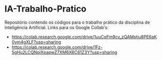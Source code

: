 # IA-Trabalho-Pratico
Repositório contendo os códigos para o trabalho prático da disciplina de Inteligência Artificial. Links para os Google Collab's: 
- https://colab.research.google.com/drive/1uuCqFm9cv_zQAMstju8PE6aK0ym4gXLF?usp=sharing
- https://colab.research.google.com/drive/1Fz-5gHu2LCQNpiXpapwZ7XM6X6C61Z3Y?usp=sharing
